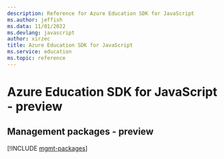 ```yaml
---
description: Reference for Azure Education SDK for JavaScript
ms.author: jeffish
ms.data: 11/01/2022
ms.devlang: javascript
author: xirzec
title: Azure Education SDK for JavaScript
ms.service: education
ms.topic: reference
---
```

# Azure Education SDK for JavaScript - preview

## Management packages - preview
[!INCLUDE [mgmt-packages](education-mgmt-index.md)]
